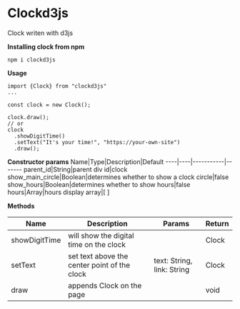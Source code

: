 # Clockd3js
Clock writen with d3js


**Installing clock from npm**

`npm i clockd3js`

**Usage**

```
import {Clock} from "clockd3js"
...

const clock = new Clock();

clock.draw();
// or
clock
  .showDigitTime()
  .setText("It's your time!", "https://your-own-site")
  .draw();

```

**Constructor params**
Name|Type|Description|Default
----|----|-----------|-------
parent_id|String|parent div id|clock
show_main_circle|Boolean|determines whether to show a clock circle|false
show_hours|Boolean|determines whether to show hours|false
hours|Array|hours display array|[ ]

**Methods**

Name|Description|Params|Return
----|-----------|------|------
showDigitTime|will show the digital time on the clock||Clock
setText|set text above the center point of the clock|text: String, link: String|Clock
draw|appends Clock on the page||void
